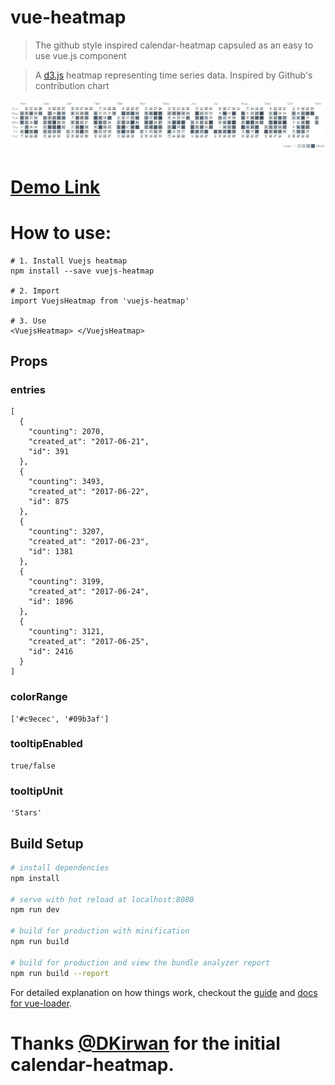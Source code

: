 # vue-heatmap

> The github style inspired calendar-heatmap capsuled as an easy to use vue.js component

> A [d3.js](https://d3js.org/) heatmap representing time series data. Inspired by Github's contribution chart

![Reusable D3.js Calendar Heatmap chart](https://raw.githubusercontent.com/DKirwan/calendar-heatmap/develop/example/thumbnail.png)

# [Demo Link](http://www.dominikangerer.com/projects/vuejs-heatmap/)

# How to use:

```
# 1. Install Vuejs heatmap
npm install --save vuejs-heatmap

# 2. Import
import VuejsHeatmap from 'vuejs-heatmap'

# 3. Use
<VuejsHeatmap> </VuejsHeatmap>
```

## Props

### entries

```
[
  {
    "counting": 2070,
    "created_at": "2017-06-21",
    "id": 391
  },
  {
    "counting": 3493,
    "created_at": "2017-06-22",
    "id": 875
  },
  {
    "counting": 3207,
    "created_at": "2017-06-23",
    "id": 1381
  },
  {
    "counting": 3199,
    "created_at": "2017-06-24",
    "id": 1896
  },
  {
    "counting": 3121,
    "created_at": "2017-06-25",
    "id": 2416
  }
]
```

### colorRange 

```
['#c9ecec', '#09b3af']
```

### tooltipEnabled

```
true/false
```

### tooltipUnit

```
'Stars'
```


## Build Setup

``` bash
# install dependencies
npm install

# serve with hot reload at localhost:8080
npm run dev

# build for production with minification
npm run build

# build for production and view the bundle analyzer report
npm run build --report
```

For detailed explanation on how things work, checkout the [guide](http://vuejs-templates.github.io/webpack/) and [docs for vue-loader](http://vuejs.github.io/vue-loader).


# Thanks [@DKirwan](https://github.com/DKirwan) for the initial calendar-heatmap.
